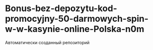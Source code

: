 # Bonus-bez-depozytu-kod-promocyjny-50-darmowych-spin-w-w-kasynie-online-Polska-n0m
Автоматически созданный репозиторий
